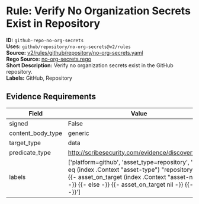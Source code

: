 # Rule: Verify No Organization Secrets Exist in Repository  
**ID:** `github-repo-no-org-secrets`  
**Uses:** `github/repository/no-org-secrets@v2/rules`  
**Source:** [v2/rules/github/repository/no-org-secrets.yaml](https://github.com/scribe-public/sample-policies/v2/rules/github/repository/no-org-secrets.yaml)  
**Rego Source:** [no-org-secrets.rego](https://github.com/scribe-public/sample-policies/v2/rules/github/repository/no-org-secrets.rego)  
**Short Description:** Verify no organization secrets exist in the GitHub repository.  
**Labels:** GitHub, Repository  

## Evidence Requirements  
| Field | Value |
|-------|-------|
| signed | False |
| content_body_type | generic |
| target_type | data |
| predicate_type | http://scribesecurity.com/evidence/discovery/v0.1 |
| labels | ['platform=github', 'asset_type=repository', '{{- if eq (index .Context "asset-type") "repository" -}} {{- asset_on_target (index .Context "asset-name") -}} {{- else -}} {{- asset_on_target nil -}} {{- end -}}'] |

